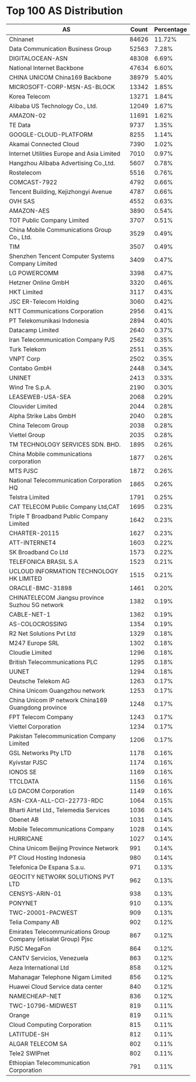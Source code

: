 # Top 100 AS Distribution
| AS | Count | Percentage |
|----|----|----|
| Chinanet | 84626 | 11.72% |
| Data Communication Business Group | 52563 | 7.28% |
| DIGITALOCEAN-ASN | 48308 | 6.69% |
| National Internet Backbone | 47634 | 6.60% |
| CHINA UNICOM China169 Backbone | 38979 | 5.40% |
| MICROSOFT-CORP-MSN-AS-BLOCK | 13342 | 1.85% |
| Korea Telecom | 13271 | 1.84% |
| Alibaba US Technology Co., Ltd. | 12049 | 1.67% |
| AMAZON-02 | 11691 | 1.62% |
| TE Data | 9737 | 1.35% |
| GOOGLE-CLOUD-PLATFORM | 8255 | 1.14% |
| Akamai Connected Cloud | 7390 | 1.02% |
| Internet Utilities Europe and Asia Limited | 7010 | 0.97% |
| Hangzhou Alibaba Advertising Co.,Ltd. | 5607 | 0.78% |
| Rostelecom | 5516 | 0.76% |
| COMCAST-7922 | 4792 | 0.66% |
| Tencent Building, Kejizhongyi Avenue | 4787 | 0.66% |
| OVH SAS | 4552 | 0.63% |
| AMAZON-AES | 3890 | 0.54% |
| TOT Public Company Limited | 3707 | 0.51% |
| China Mobile Communications Group Co., Ltd. | 3529 | 0.49% |
| TIM | 3507 | 0.49% |
| Shenzhen Tencent Computer Systems Company Limited | 3409 | 0.47% |
| LG POWERCOMM | 3398 | 0.47% |
| Hetzner Online GmbH | 3320 | 0.46% |
| HKT Limited | 3117 | 0.43% |
| JSC ER-Telecom Holding | 3060 | 0.42% |
| NTT Communications Corporation | 2956 | 0.41% |
| PT Telekomunikasi Indonesia | 2894 | 0.40% |
| Datacamp Limited | 2640 | 0.37% |
| Iran Telecommunication Company PJS | 2562 | 0.35% |
| Turk Telekom | 2551 | 0.35% |
| VNPT Corp | 2502 | 0.35% |
| Contabo GmbH | 2448 | 0.34% |
| UNINET | 2413 | 0.33% |
| Wind Tre S.p.A. | 2190 | 0.30% |
| LEASEWEB-USA-SEA | 2068 | 0.29% |
| Clouvider Limited | 2044 | 0.28% |
| Alpha Strike Labs GmbH | 2040 | 0.28% |
| China Telecom Group | 2038 | 0.28% |
| Viettel Group | 2035 | 0.28% |
| TM TECHNOLOGY SERVICES SDN. BHD. | 1895 | 0.26% |
| China Mobile communications corporation | 1877 | 0.26% |
| MTS PJSC | 1872 | 0.26% |
| National Telecommunication Corporation HQ | 1865 | 0.26% |
| Telstra Limited | 1791 | 0.25% |
| CAT TELECOM Public Company Ltd,CAT | 1695 | 0.23% |
| Triple T Broadband Public Company Limited | 1642 | 0.23% |
| CHARTER-20115 | 1627 | 0.23% |
| ATT-INTERNET4 | 1603 | 0.22% |
| SK Broadband Co Ltd | 1573 | 0.22% |
| TELEFONICA BRASIL S.A | 1523 | 0.21% |
| UCLOUD INFORMATION TECHNOLOGY HK LIMITED | 1515 | 0.21% |
| ORACLE-BMC-31898 | 1461 | 0.20% |
| CHINATELECOM Jiangsu province Suzhou 5G network | 1382 | 0.19% |
| CABLE-NET-1 | 1362 | 0.19% |
| AS-COLOCROSSING | 1354 | 0.19% |
| R2 Net Solutions Pvt Ltd | 1329 | 0.18% |
| M247 Europe SRL | 1302 | 0.18% |
| Cloudie Limited | 1296 | 0.18% |
| British Telecommunications PLC | 1295 | 0.18% |
| UUNET | 1294 | 0.18% |
| Deutsche Telekom AG | 1263 | 0.17% |
| China Unicom Guangzhou network | 1253 | 0.17% |
| China Unicom IP network China169 Guangdong province | 1248 | 0.17% |
| FPT Telecom Company | 1243 | 0.17% |
| Viettel Corporation | 1234 | 0.17% |
| Pakistan Telecommunication Company Limited | 1206 | 0.17% |
| GSL Networks Pty LTD | 1178 | 0.16% |
| Kyivstar PJSC | 1174 | 0.16% |
| IONOS SE | 1169 | 0.16% |
| TTCLDATA | 1156 | 0.16% |
| LG DACOM Corporation | 1149 | 0.16% |
| ASN-CXA-ALL-CCI-22773-RDC | 1064 | 0.15% |
| Bharti Airtel Ltd., Telemedia Services | 1036 | 0.14% |
| Obenet AB | 1031 | 0.14% |
| Mobile Telecommunications Company | 1028 | 0.14% |
| HURRICANE | 1027 | 0.14% |
| China Unicom Beijing Province Network | 991 | 0.14% |
| PT Cloud Hosting Indonesia | 980 | 0.14% |
| Telefonica De Espana S.a.u. | 971 | 0.13% |
| GEOCITY NETWORK SOLUTIONS PVT LTD | 962 | 0.13% |
| CENSYS-ARIN-01 | 938 | 0.13% |
| PONYNET | 910 | 0.13% |
| TWC-20001-PACWEST | 909 | 0.13% |
| Telia Company AB | 902 | 0.12% |
| Emirates Telecommunications Group Company (etisalat Group) Pjsc | 867 | 0.12% |
| PJSC MegaFon | 864 | 0.12% |
| CANTV Servicios, Venezuela | 863 | 0.12% |
| Aeza International Ltd | 858 | 0.12% |
| Mahanagar Telephone Nigam Limited | 856 | 0.12% |
| Huawei Cloud Service data center | 840 | 0.12% |
| NAMECHEAP-NET | 836 | 0.12% |
| TWC-10796-MIDWEST | 819 | 0.11% |
| Orange | 819 | 0.11% |
| Cloud Computing Corporation | 815 | 0.11% |
| LATITUDE-SH | 812 | 0.11% |
| ALGAR TELECOM SA | 802 | 0.11% |
| Tele2 SWIPnet | 802 | 0.11% |
| Ethiopian Telecommunication Corporation | 791 | 0.11% |
